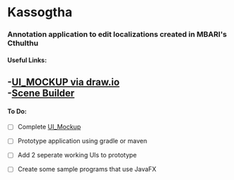 # Kassogtha
### Annotation application to edit localizations created in MBARI's Cthulthu   
#### Useful Links:
-[UI_MOCKUP via draw.io](draw.io)  
-[Scene Builder](https://gluonhq.com/products/scene-builder)  
-
#### To Do:  
- [ ] Complete [UI_Mockup](https://github.com/XYIAN/Kassogtha/blob/main/UI_Mockup.drawio)  
- [ ] Prototype application using gradle or maven   
- [ ] Add 2 seperate working UIs to prototype
- [ ] Create some sample programs that use JavaFX



 
